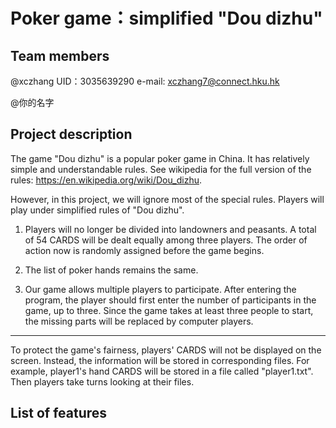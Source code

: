# Poker game：simplified "Dou dizhu"

## Team members
@xczhang UID：3035639290 e-mail: xczhang7@connect.hku.hk

@你的名字

## Project description
The game "Dou dizhu" is a popular poker game in China. It has relatively simple and understandable rules. See wikipedia for the full version of the rules: https://en.wikipedia.org/wiki/Dou_dizhu.

However, in this project, we will ignore most of the special rules. Players will play under simplified rules of "Dou dizhu".

1. Players will no longer be divided into landowners and peasants. A total of 54 CARDS will be dealt equally among three players. The order of action now is randomly assigned before the game begins. 

2. The list of poker hands remains the same. 

3. Our game allows multiple players to participate. After entering the program, the player should first enter the number of participants in the game, up to three. Since the game takes at least three people to start, the missing parts will be replaced by computer players.
***
To protect the game's fairness, players' CARDS will not be displayed on the screen. Instead, the information will be stored in corresponding files. For example, player1's hand CARDS will be stored in a file called "player1.txt". Then players take turns looking at their files. 

## List of features
